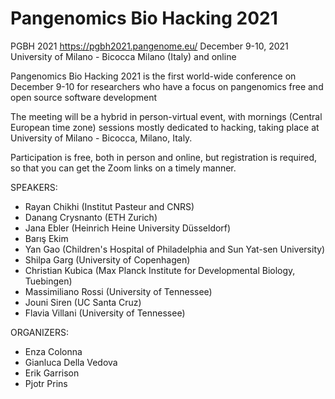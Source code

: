 #  Pangenomics Bio Hacking 2021

PGBH 2021
https://pgbh2021.pangenome.eu/
December 9-10, 2021
University of Milano - Bicocca
Milano (Italy) and online


Pangenomics Bio Hacking 2021 is the first world-wide conference on December 9-10 for researchers who have a focus on pangenomics free and open source software development

The meeting will be a hybrid in person-virtual event, with mornings (Central
European time zone) sessions mostly dedicated to hacking, taking place at
University of Milano - Bicocca, Milano, Italy. 

Participation is free, both in person and online, but registration is required, so that you can get the Zoom links on a timely manner.


SPEAKERS:

*  Rayan Chikhi (Institut Pasteur and CNRS)
*  Danang Crysnanto (ETH Zurich)
*  Jana Ebler (Heinrich Heine University Düsseldorf)
*  Barış Ekim
*  Yan Gao (Children's Hospital of Philadelphia and Sun Yat-sen University)
*  Shilpa Garg (University of Copenhagen)
*  Christian Kubica (Max Planck Institute for Developmental Biology, Tuebingen)
*  Massimiliano Rossi (University of Tennessee)
*  Jouni Siren (UC Santa Cruz)
*  Flavia Villani (University of Tennessee)



ORGANIZERS:

*  Enza Colonna
*  Gianluca Della Vedova
*  Erik Garrison
*  Pjotr Prins

